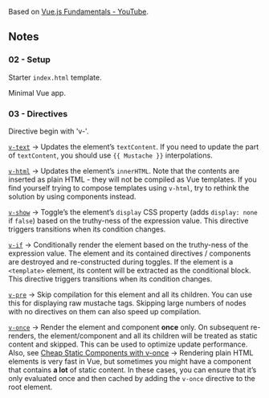 Based on [Vue.js Fundamentals - YouTube](https://www.youtube.com/playlist?list=PLwAKR305CRO_1yAao-8aZiQnBqJeyng4O).

## Notes

### 02 - Setup

Starter `index.html` template.

Minimal Vue app.

### 03 - Directives

Directive begin with 'v-'.

[`v-text`](https://vuejs.org/v2/api/#v-text) -> Updates the element’s `textContent`. If you need to update the part of `textContent`, you should use `{{ Mustache }}` interpolations.

[`v-html`](https://vuejs.org/v2/api/#v-html) -> Updates the element’s `innerHTML`. Note that the contents are inserted as plain HTML - they will not be compiled as Vue templates. If you find yourself trying to compose templates using `v-html`, try to rethink the solution by using components instead.

[`v-show`](https://vuejs.org/v2/api/#v-show) -> Toggle’s the element’s `display` CSS property (adds `display: none` if `false`) based on the truthy-ness of the expression value. This directive triggers transitions when its condition changes.

[`v-if`](https://vuejs.org/v2/api/#v-if) -> Conditionally render the element based on the truthy-ness of the expression value. The element and its contained directives / components are destroyed and re-constructed during toggles. If the element is a `<template>` element, its content will be extracted as the conditional block. This directive triggers transitions when its condition changes.

[`v-pre`](https://vuejs.org/v2/api/#v-pre) -> Skip compilation for this element and all its children. You can use this for displaying raw mustache tags. Skipping large numbers of nodes with no directives on them can also speed up compilation.

[`v-once`](https://vuejs.org/v2/api/#v-once) -> Render the element and component __once__ only. On subsequent re-renders, the element/component and all its children will be treated as static content and skipped. This can be used to optimize update performance. Also, see [Cheap Static Components with v-once](https://vuejs.org/v2/guide/components.html#Cheap-Static-Components-with-v-once) -> Rendering plain HTML elements is very fast in Vue, but sometimes you might have a component that contains __a lot__ of static content. In these cases, you can ensure that it’s only evaluated once and then cached by adding the `v-once` directive to the root element.
